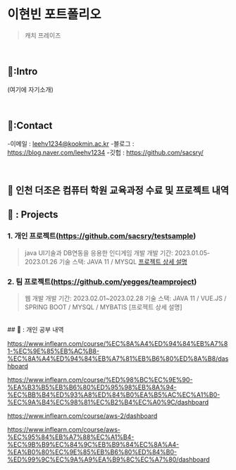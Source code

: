 # 이현빈 포트폴리오
>캐치 프레이즈

</br>

## 📌:Intro
(여기에 자기소개)

</br>

## 📌:Contact
-이메일 : leehv1234@kookmin.ac.kr
-블로그 : https://blog.naver.com/leehv1234
-깃헙 : https://github.com/sacsry/

</br>

## 📌 인천 더조은 컴퓨터 학원 교육과정 수료 및 프로젝트 내역

## 📌 : Projects
### 1. 개인 프로젝트(https://github.com/sacsry/testsample)
> java UI기술과 DB연동을 응용한 인디게임 개발
> 개발 기간: 2023.01.05-2023.01.26
> 기술 스택: JAVA 11 / MYSQL
> [프로젝트 상세 설명](https://github.com/sacsry/testsample)

### 2. 팀 프로젝트(https://github.com/yegges/teamproject)
> 웹 개발
> 개발 기간: 2023.02.01~2023.02.28
> 기술 스택: JAVA 11 / VUE.JS / SPRING BOOT / MYSQL / MYBATIS 
> [프로젝트 상세 설명]

</br>
## 📌 : 개인 공부 내역

https://www.inflearn.com/course/%EC%8A%A4%ED%94%84%EB%A7%81-%EC%9E%85%EB%AC%B8-%EC%8A%A4%ED%94%84%EB%A7%81%EB%B6%80%ED%8A%B8/dashboard

https://www.inflearn.com/course/%ED%98%BC%EC%9E%90-%EA%B3%B5%EB%B6%80%ED%95%98%EB%8A%94-%EC%BB%B4%ED%93%A8%ED%84%B0%EA%B5%AC%EC%A1%B0-%EC%9A%B4%EC%98%81%EC%B2%B4%EC%A0%9C/dashboard

https://www.inflearn.com/course/aws-2/dashboard

https://www.inflearn.com/course/aws-%EC%95%84%EB%A7%88%EC%A1%B4-%EC%9B%B9%EC%84%9C%EB%B9%84%EC%8A%A4-%EA%B0%80%EC%9E%85%EB%B6%80%ED%84%B0-%ED%99%9C%EC%9A%A9%EA%B9%8C%EC%A7%80/dashboard
